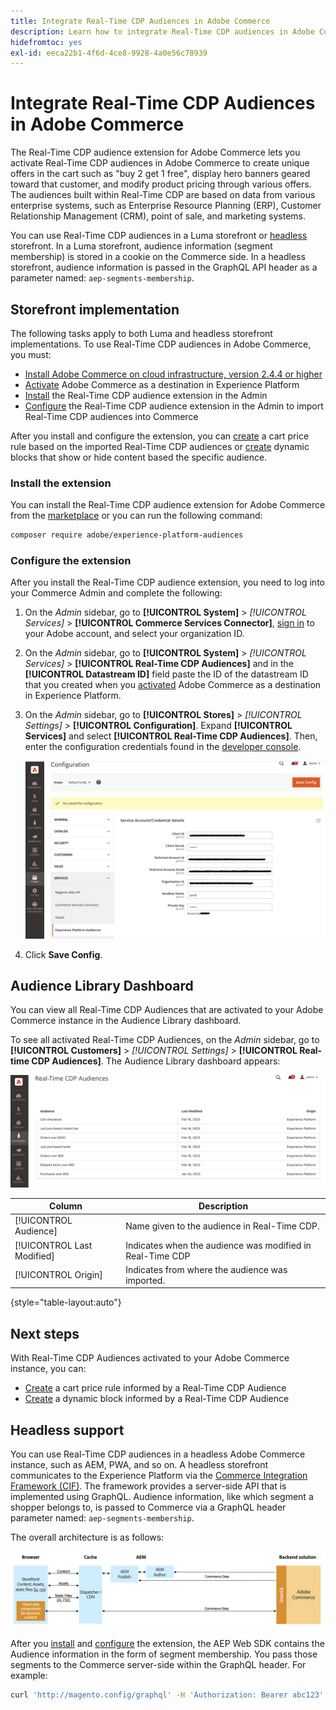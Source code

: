```yaml
---
title: Integrate Real-Time CDP Audiences in Adobe Commerce
description: Learn how to integrate Real-Time CDP audiences in Adobe Commerce.
hidefromtoc: yes
exl-id: eeca22b1-4f6d-4ce8-9928-4a0e56c78939
---
```

# Integrate Real-Time CDP Audiences in Adobe Commerce

The Real-Time CDP audience extension for Adobe Commerce lets you activate Real-Time CDP audiences in Adobe Commerce to create unique offers in the cart such as "buy 2 get 1 free", display hero banners geared toward that customer, and modify product pricing through various offers. The audiences built within Real-Time CDP are based on data from various enterprise systems, such as Enterprise Resource Planning (ERP), Customer Relationship Management (CRM), point of sale, and marketing systems.

You can use Real-Time CDP audiences in a Luma storefront or [headless](#headless-support) storefront. In a Luma storefront, audience information (segment membership) is stored in a cookie on the Commerce side. In a headless storefront, audience information is passed in the GraphQL API header as a parameter named: `aep-segments-membership`.

## Storefront implementation

The following tasks apply to both Luma and headless storefront implementations. To use Real-Time CDP audiences in Adobe Commerce, you must:

- [Install Adobe Commerce on cloud infrastructure, version 2.4.4 or higher](https://experienceleague.adobe.com/docs/commerce-cloud-service/user-guide/overview.html)
- [Activate](https://experienceleague.adobe.com/docs/experience-platform/destinations/catalog/personalization/adobe-commerce.html) Adobe Commerce as a destination in Experience Platform
- [Install](#install-the-extension) the Real-Time CDP audience extension in the Admin
- [Configure](#configure-the-extension) the Real-Time CDP audience extension in the Admin to import Real-Time CDP audiences into Commerce

After you install and configure the extension, you can [create](customer-segment-rtcdp-cart-price-rule.md#create-a-cart-price-rule-based-on-an-real-time-cdp-audience) a cart price rule based on the imported Real-Time CDP audiences or [create](content-design/dynamic-blocks-price-rules-audiences.md) dynamic blocks that show or hide content based the specific audience.

### Install the extension

You can install the Real-Time CDP audience extension for Adobe Commerce from the [marketplace](https://marketplace.magento.com/magento-experience-platform-connector.html) or you can run the following command:

   ```bash
   composer require adobe/experience-platform-audiences
   ```

### Configure the extension

After you install the Real-Time CDP audience extension, you need to log into your Commerce Admin and complete the following:

1. On the _Admin_ sidebar, go to **[!UICONTROL System]** > _[!UICONTROL Services]_ > **[!UICONTROL Commerce Services Connector]**, [sign in](https://experienceleague.adobe.com/docs/commerce-merchant-services/user-guides/integration-services/saas.html?lang=en#organizationid) to your Adobe account, and select your organization ID.
1. On the _Admin_ sidebar, go to **[!UICONTROL System]** > _[!UICONTROL Services]_ > **[!UICONTROL Real-Time CDP Audiences]** and in the **[!UICONTROL Datastream ID]** field paste the ID of the datastream ID that you created when you [activated](https://experienceleague.adobe.com/docs/experience-platform/destinations/catalog/personalization/adobe-commerce.html) Adobe Commerce as a destination in Experience Platform.
1. On the _Admin_ sidebar, go to **[!UICONTROL Stores]** > _[!UICONTROL Settings]_ > **[!UICONTROL Configuration]**. Expand **[!UICONTROL Services]** and select **[!UICONTROL Real-Time CDP Audiences]**. Then, enter the configuration credentials found in the [developer console](https://developer.adobe.com/console/home).

    ![Real-Time CDP Audience Admin Configuration](./assets/rtcdp-admin-config.png)

1. Click **Save Config**.

## Audience Library Dashboard

You can view all Real-Time CDP Audiences that are activated to your Adobe Commerce instance in the Audience Library dashboard.

To see all activated Real-Time CDP Audiences, on the _Admin_ sidebar, go to **[!UICONTROL Customers]** > _[!UICONTROL Settings]_ > **[!UICONTROL Real-time CDP Audiences]**. The Audience Library dashboard appears:

![Real-Time CDP Audience Library Dashboard](./assets/audience-library.png)

|Column|Description|
|--- |--- |
|[!UICONTROL Audience]|Name given to the audience in Real-Time CDP.|
|[!UICONTROL Last Modified]|Indicates when the audience was modified in Real-Time CDP|
|[!UICONTROL Origin]|Indicates from where the audience was imported.|

{style="table-layout:auto"}

## Next steps

With Real-Time CDP Audiences activated to your Adobe Commerce instance, you can:

- [Create]() a cart price rule informed by a Real-Time CDP Audience
- [Create]() a dynamic block informed by a Real-Time CDP Audience

## Headless support

You can use Real-Time CDP audiences in a headless Adobe Commerce instance, such as AEM, PWA, and so on. A headless storefront communicates to the Experience Platform via the [Commerce Integration Framework (CIF)](https://experienceleague.adobe.com/docs/experience-manager-cloud-service/content/content-and-commerce/integrations/magento.html). The framework provides a server-side API that is implemented using GraphQL. Audience information, like which segment a shopper belongs to, is passed to Commerce via a GraphQL header parameter named: `aep-segments-membership`.

The overall architecture is as follows:

![Sending Data from Headless Storefront to Backend](./assets/aem-commerce-architecture.png)

After you [install](#install-the-extension) and [configure](#configure-the-extension) the extension, the AEP Web SDK contains the Audience information in the form of segment membership. You pass those segments to the Commerce server-side within the GraphQL header. For example:

```bash
curl 'http://magento.config/graphql' -H 'Authorization: Bearer abc123' -H 'aep-segments-membership: urlencoded_list_of_segments' -H 'Content-Type: application/json' --data-binary '{"query":"query {\ncustomer {\nfirstname\nlastname\nemail\n}\n}"}'
```
